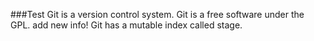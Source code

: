 ###Test 
Git is a version control system.
Git is a free software under the GPL.
add new info!
Git has a mutable index called stage.
